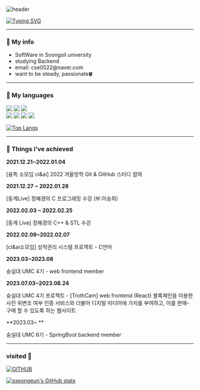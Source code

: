 <!-- <div align="center">![header](https://capsule-render.vercel.app/api?type=venom&color=BFE3FC&height=150&text=I'm%20sseongeun)</div> -->

![header](https://capsule-render.vercel.app/api?type=waving&color=6994CDEE&text=&animation=twinkling&height=80)

[![Typing SVG](https://readme-typing-svg.demolab.com?font=Alkatra&weight=500&size=45&duration=4000&pause=3&color=6994CDEE&center=false&vCenter=false&multiline=true&repeat=true&width=1000&height=100&lines=Hi+I'm+seongeun!👋)](https://git.io/typing-svg)

---
### 🎃 My info
  <ul>
    <li>  SoftWare in Soongsil university </li>
    <li>  studying Backend </li>
    <li>  email: cse0522@naver.com</li>
    <li>  want to be steady, passionate🍀 </li>
  </ul>



---
### 🎃 My languages

  
  <div>
    <img src="https://img.shields.io/badge/Java-007396?style=flat&logo=Java&logoColor=white" />
    <img src="https://img.shields.io/badge/Spring-6DB33F?style=flat&logo=Spring&logoColor=white" />
    <img src="https://img.shields.io/badge/Spring Boot-6DB33F?style=flat&logo=Spring-Boot&logoColor=white" />
  </div>
  
  <div>
    <img src="https://img.shields.io/badge/Python-3776AB?style=flat&logo=Python&logoColor=white" />
    <img src="https://img.shields.io/badge/React-61DAFB?style=flat&logo=React&logoColor=white" />
    <img src="https://img.shields.io/badge/HTML-E34F26?style=flat&logo=HTML&logoColor=white" />
    <img src="https://img.shields.io/badge/CSS-1572B6?style=flat&logo=CSS&logoColor=white" />
  </div>
  <div>
    
  </div>
    
   [![Top Langs](https://github-readme-stats.vercel.app/api/top-langs/?username=sseongeun&layout=compact)](https://github.com/sseongeun/github-readme-stats)
<div>

  
</div>

---

### 🎃 Things i've achieved


**2021.12.21~2022.01.04**

[융특 소모임 ci&ai] 2022 겨울방학 Git & GitHub 스터디 참여


**2021.12.27 ~ 2022.01.28**

[동계Live] 정혜경의 C 프로그래밍 수강 (부:이승희)


**2022.02.03 ~ 2022.02.25**

[동계 Live] 정혜경의 C++ & STL 수강


**2022.02.09~2022.02.07**

[ci&ai소모임]  성적관리 시스템 프로젝트 - C언어


**2023.03~2023.08**

숭실대 UMC 4기 - web frontend member


**2023.07.03~2023.08.24**

숭실대 UMC 4기 프로젝트 - [TrothCam] web frontend (React)
블록체인을 이용한 사진 위변조 여부 인증 서비스와 더불어 디지털 미디어에 가치를 부여하고, 이를 판매-구매 할 수 있도록 하는 웹사이트


**2023.03~  **

숭실대 UMC 6기 - SpringBoot backend member

---

### visited 👋

  
[![GITHUB](https://hits.seeyoufarm.com/api/count/incr/badge.svg?url=https%3A%2F%2Fgithub.com%2Fsseongeun&count_bg=%23F29494&title_bg=%232F2E2E&icon=github.svg&icon_color=%23FFFFFF&title=GITHUB&edge_flat=false)](https://github.com/sseongeun)



  [![sseongeun's GitHub stats](https://github-readme-stats.vercel.app/api?username=sseongeun&theme=nord&hide_border=true&count_private=true)](https://github.com/sseongeun/github-readme-stats)
 
 

  

<!--  <img src="https://capsule-render.vercel.app/api?type=waving&color=BFE3FC&height=150&section=footer" /> -->


